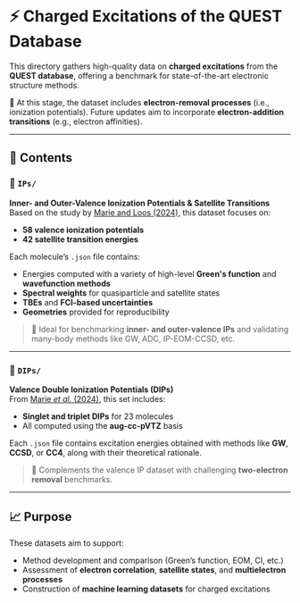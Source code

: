 # ⚡ Charged Excitations of the QUEST Database

This directory gathers high-quality data on **charged excitations** from the **QUEST database**, offering a benchmark for state-of-the-art electronic structure methods.

📌 At this stage, the dataset includes **electron-removal processes** (i.e., ionization potentials). Future updates aim to incorporate **electron-addition transitions** (e.g., electron affinities).

---

## 📂 Contents

### 🔹 `IPs/`  
**Inner- and Outer-Valence Ionization Potentials & Satellite Transitions**  
Based on the study by [Marie and Loos (2024)](https://pubs.acs.org/10.1021/acs.jctc.4c00216), this dataset focuses on:
- **58 valence ionization potentials**
- **42 satellite transition energies**
  
Each molecule’s `.json` file contains:
- Energies computed with a variety of high-level **Green's function** and **wavefunction methods**
- **Spectral weights** for quasiparticle and satellite states
- **TBEs** and **FCI-based uncertainties**
- **Geometries** provided for reproducibility

> 🧪 Ideal for benchmarking **inner- and outer-valence IPs** and validating many-body methods like GW, ADC, IP-EOM-CCSD, etc.

---

### 🔹 `DIPs/`  
**Valence Double Ionization Potentials (DIPs)**  
From [Marie *et al.* (2024)](https://doi.org/10.1063/5.0250155), this set includes:
- **Singlet and triplet DIPs** for 23 molecules
- All computed using the **aug-cc-pVTZ** basis

Each `.json` file contains excitation energies obtained with methods like **GW**, **CCSD**, or **CC4**, along with their theoretical rationale.

> 🧬 Complements the valence IP dataset with challenging **two-electron removal** benchmarks.

---

## 📈 Purpose

These datasets aim to support:
- Method development and comparison (Green’s function, EOM, CI, etc.)
- Assessment of **electron correlation**, **satellite states**, and **multielectron processes**
- Construction of **machine learning datasets** for charged excitations
